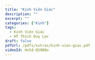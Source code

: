 ```yaml
---
title: "Kinh Viên Giác"
description: ""
excerpt: ""
categories: ["Kinh"]
tags: 
  - Kinh Viên Giác
  - HT Thích Duy Lực
draft: false
pdfUrl: /pdfs/sutras/kinh-vien-giac.pdf
videoId: Hn5d-QS9B8o
---
```

